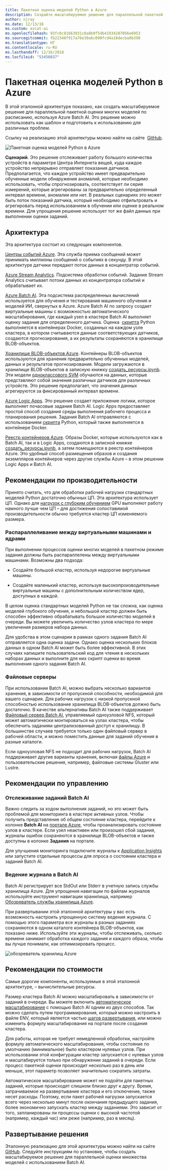 ```yaml
---
title: Пакетная оценка моделей Python в Azure
description: Создайте масштабируемое решение для параллельной пакетной оценки моделей по расписанию, используя Azure Batch AI.
author: njray
ms.date: 12/13/18
ms.custom: azcat-ai
ms.openlocfilehash: 93fc0c81663931c0a8b0f54b41934287056e6953
ms.sourcegitcommit: fb22348f917a76e30a6c090fcd4a18decba0b398
ms.translationtype: HT
ms.contentlocale: ru-RU
ms.lasthandoff: 12/16/2018
ms.locfileid: "53450837"
---
```

# <a name="batch-scoring-of-python-models-on-azure"></a>Пакетная оценка моделей Python в Azure

В этой эталонной архитектуре показано, как создать масштабируемое решение для параллельной пакетной оценки многих моделей по расписанию, используя Azure Batch AI. Это решение можно использовать как шаблон и подготовить к использованию для различных проблем.

Ссылку на реализацию этой архитектуры можно найти на сайте  [GitHub][github].

![Пакетная оценка моделей Python в Azure](./_images/batch-scoring-python.png)

**Сценарий**. Это решение отслеживает работу большого количества устройств в параметре Центра Интернета вещей, куда каждое устройство непрерывно отправляет показания датчиков. Предполагается, что каждое устройство имеет предварительно обученные модели обнаружения аномалий, которые необходимо использовать, чтобы спрогнозировать, соответствует ли серия измерений, которые агрегированы за предварительно определенный интервал времени, аномалии или нет. В реальных сценариях это может быть поток показаний датчика, который необходимо отфильтровать и агрегировать перед использованием в обучении или оценке в реальном времени. Для упрощения решение использует тот же файл данных при выполнении оценки заданий.

## <a name="architecture"></a>Архитектура

Эта архитектура состоит из следующих компонентов.

[Центры событий Azure][event-hubs]. Эта служба приема сообщений может принимать миллионы сообщений о событиях в секунду. В этой архитектуре датчики передают поток данных в концентратор событий.

[Azure Stream Analytics][stream-analytics]. Подсистема обработки событий. Задание Stream Analytics считывает потоки данных из концентратора событий и обрабатывает их.

[Azure Batch AI][batch-ai]. Эта подсистема распределенных вычислений используется для обучения и тестирования машинного обучения и моделей ИИ, свернутых в Azure. Azure Batch AI по запросу создает виртуальные машины с возможностью автоматического масштабирования, где каждый узел в кластере Batch AI выполняет оценку задания для определенного датчика. Оценка  [скрипта][python-script] Python выполняется в контейнерах Docker, созданных на каждом узле кластера, в котором считываются данные соответствующих датчиков, создаются прогнозирования, а их результаты сохраняются в хранилище BLOB-объектов.

[Хранилище BLOB-объектов Azure][storage]. Контейнеры BLOB-объектов используются для хранения предварительно обученных моделей, данных и результатов прогнозирования. Модели загружаются в хранилище BLOB-объектов в записную книжку [создать\_ресурсы.ipynb][create-resources]. Эти модели [одноклассового SVM][one-class-svm] обучаются на данных, которые представляют собой значения различных датчиков для различных устройств. Это решение предполагает, что значения данных агрегируются за фиксированный интервал времени.

[Azure Logic Apps][logic-apps]. Это решение создает приложение логики, которое выполняет почасовые задания Batch AI. Logic Apps предоставляет простой способ создания среды выполнения рабочего процесса и планирования решения. Задания Batch AI отправляются с использованием [скрипта][script] Python, который также выполняется в контейнере Docker.

[Реестр контейнеров Azure][acr]. Образы Docker, которые используются как в Batch AI, так и в Logic Apps, создаются в записной книжке [создать\_резурсы.ipynb][create-resources], а затем помещаются в реестр контейнеров Azure. Это удобный способ размещения образов и создания экземпляров контейнеров через другие службы Azure – в этом решении Logic Apps и Batch AI.

## <a name="performance-considerations"></a>Рекомендации по производительности

Принято считать, что для обработки рабочей нагрузки стандартных моделей Python достаточно обычных ЦП. Эта архитектура использует ЦП. Однако для [нагрузок с глубоким обучением][deep] GPU выполняют работу намного лучше чем ЦП – для достижения сопоставимой производительности обычно требуется кластер ЦП изменяемого размера.

### <a name="parallelizing-across-vms-vs-cores"></a>Распараллеливание между виртуальными машинами и ядрами

При выполнении процессов оценки многих моделей в пакетном режиме задания должны быть распараллелены между виртуальными машинами. Возможны два подхода: 

* Создайте большой кластер, используя недорогие виртуальные машины.

* Создайте маленький кластер, используя высокопроизводительные виртуальные машины с дополнительным количеством ядер, доступных в каждой.

В целом оценка стандартных моделей Python не так сложна, как оценка моделей глубокого обучения, и небольшой кластер должен быть способен эффективно обрабатывать большое количество моделей в очереди. Вы можете увеличить количество узлов кластера по мере увеличения размеров набора данных.

Для удобства в этом сценарии в рамках одного задания Batch AI отправляется одна оценка задачи. Однако оценка нескольких блоков данных в одном Batch AI может быть более эффективной. В этих случаях напишите пользовательский код для чтения в нескольких наборах данных и выполните для них скрипт оценки во время выполнения одного задания Batch AI.

### <a name="file-servers"></a>Файловые серверы

При использовании Batch AI, можно выбрать несколько вариантов хранения, в зависимости от пропускной способности, необходимой для вашего сценария. Для рабочих нагрузок с низкой пропускной способностью использование хранилища BLOB-объектов должно быть достаточно. В качестве альтернативы Batch AI также поддерживает [Файловый сервер Batch AI][bai-file-server], управляемый одноузловой NFS, который может автоматически монтироваться на узлах кластера, чтобы обеспечить заданиям централизованный доступ к хранилищу. В большинстве случаев требуется только один файловый сервер в рабочей области, и можно поместить данные для заданий обучения в разные каталоги.

Если одноузловая NFS не подходит для рабочих нагрузок, Batch AI поддерживает другие варианты хранения, включая [файлы Azure][azure-files] и пользовательские решения, например, файловые системы Gluster или Lustre.

## <a name="management-considerations"></a>Рекомендации по управлению

### <a name="monitoring-batch-ai-jobs"></a>Отслеживание заданий Batch AI

Важно следить за ходом выполнения заданий, но это может быть проблемой для мониторинга в кластере активных узлов. Чтобы получить представление об общем состояние кластера, перейдите к колонке **Batch AI** на [портале Azure][portal], чтобы проанализировать состояние узлов в кластере. Если узел неактивен или произошел сбой задания, журналы ошибок сохраняются в хранилище BLOB-объектов и также доступны в колонке **Задания** на портале.

Для улучшения мониторинга подключите журналы к [Application Insights][ai] или запустите отдельные процессы для опроса о состоянии кластера и заданий Batch AI.

### <a name="logging-in-batch-ai"></a>Ведение журнала в Batch AI

Batch AI регистрирует все StdOut или Stderr в учетную запись службы хранилища Azure. Для упрощения навигации по файлам журналов используйте инструмент навигации хранилища, например [Обозреватель службы хранилища Azure][explorer].

При развертывании этой эталонной архитектуры у вас есть возможность настроить упрощенную систему ведения журнала. С помощью этого параметра все журналы в разных заданиях сохраняются в одном каталоге контейнера BLOB-объектов, как показано ниже. Используйте эти журналы, чтобы отслеживать, сколько времени занимает обработка каждого задания и каждого образа, чтобы вы лучше понимали, как оптимизировать процесс.

![обозреватель хранилищ Azure](./_images/batch-scoring-python-monitor.png)

## <a name="cost-considerations"></a>Рекомендации по стоимости

Самые дорогие компоненты, используемые в этой эталонной архитектуре, – вычислительные ресурсы.

Размер кластера Batch AI можно масштабировать в зависимости от заданий в очереди. Вы можете включить [автоматическое масштабирование][automatic-scaling] с помощью Batch AI одним из двух способов. Так можно сделать путем программирования, который можно настроить в файле ENV, который является частью [шагов развертывания][github], или можно изменить формулу масштабирования на портале после создания кластера.

Для работы, которая не требует немедленной обработки, настройте формулу автоматического масштабирования, чтобы состояние по умолчанию (минимальное) было кластером нулевых узлов. При использовании этой конфигурации кластер запускается с нулевых узлов и масштабируется только при обнаружении заданий в очереди. Если процесс пакетной оценки происходит несколько раз в день или меньше, этот параметр позволяет значительно сократить затраты.

Автоматическое масштабирование может не подойти для пакетных заданий, которые происходят слишком близко друг к другу. Время, затрачиваемое на развертывание кластера и его отключение, также несет расходы. Поэтому, если пакет рабочей нагрузки запускается всего через несколько минут после окончания предыдущего задания, более экономично запускать кластер между заданиями. Это зависит от того, запланированы ли процессы оценки с высокой частотой (например, каждый час) или реже (например, раз в месяц).

## <a name="deploy-the-solution"></a>Развертывание решения

Эталонную реализацию для этой архитектуры можно найти на сайте [GitHub][github]. Следуйте инструкциям по установке, чтобы создать масштабируемое решение для параллельной оценки множества моделей с использованием Batch AI.

[acr]: /azure/container-registry/container-registry-intro
[ai]: /azure/application-insights/app-insights-overview
[automatic-scaling]: /azure/batch/batch-automatic-scaling
[azure-files]: /azure/storage/files/storage-files-introduction
[batch-ai]: /azure/batch-ai/
[bai-file-server]: /azure/batch-ai/resource-concepts#file-server
[create-resources]: https://github.com/Azure/BatchAIAnomalyDetection/blob/master/create_resources.ipynb
[deep]: /azure/architecture/reference-architectures/ai/batch-scoring-deep-learning
[event-hubs]: /azure/event-hubs/event-hubs-geo-dr
[explorer]: https://azure.microsoft.com/en-us/features/storage-explorer/
[github]: https://github.com/Azure/BatchAIAnomalyDetection
[logic-apps]: /azure/logic-apps/logic-apps-overview
[one-class-svm]: http://scikit-learn.org/stable/modules/generated/sklearn.svm.OneClassSVM.html
[portal]: https://portal.azure.com
[python-script]: https://github.com/Azure/BatchAIAnomalyDetection/blob/master/batchai/predict.py
[script]: https://github.com/Azure/BatchAIAnomalyDetection/blob/master/sched/submit_jobs.py
[storage]: /azure/storage/blobs/storage-blobs-overview
[stream-analytics]: /azure/stream-analytics/
